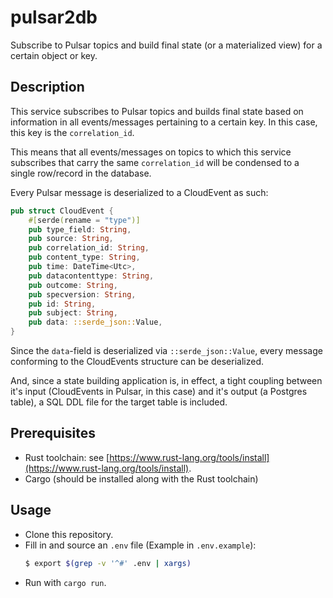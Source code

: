 # pulsar2db

Subscribe to Pulsar topics and build final state (or a materialized view) for a
certain object or key.

## Description

This service subscribes to Pulsar topics and builds final state based on
information in all events/messages pertaining to a certain key. In this case,
this key is the `correlation_id`.

This means that all events/messages on topics to which this service subscribes
that carry the same `correlation_id` will be condensed to a single row/record
in the database.

Every Pulsar message is deserialized to a CloudEvent as such:

```rust
pub struct CloudEvent {
    #[serde(rename = "type")]
    pub type_field: String,
    pub source: String,
    pub correlation_id: String,
    pub content_type: String,
    pub time: DateTime<Utc>,
    pub datacontenttype: String,
    pub outcome: String,
    pub specversion: String,
    pub id: String,
    pub subject: String,
    pub data: ::serde_json::Value,
}
```

Since the `data`-field is deserialized via `::serde_json::Value`, every message
conforming to the CloudEvents structure can be deserialized.

And, since a state building application is, in effect, a tight coupling between
it's input (CloudEvents in Pulsar, in this case) and it's output (a Postgres
table), a SQL DDL file for the target table is included.

## Prerequisites

- Rust toolchain: see [https://www.rust-lang.org/tools/install](https://www.rust-lang.org/tools/install).
- Cargo (should be installed along with the Rust toolchain)

## Usage

- Clone this repository.
- Fill in and source an `.env` file (Example in `.env.example`):
  ```bash
  $ export $(grep -v '^#' .env | xargs)
  ```
- Run with `cargo run`.
